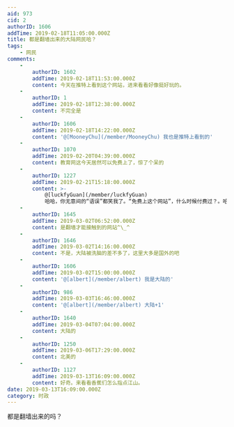 ```yaml
---
aid: 973
cid: 2
authorID: 1606
addTime: 2019-02-18T11:05:00.000Z
title: 都是翻墙出来的大陆网民哈？
tags:
    - 网民
comments:
    -
        authorID: 1602
        addTime: 2019-02-18T11:53:00.000Z
        content: 今天在推特上看到这个网站，进来看看好像挺好玩的。
    -
        authorID: 1
        addTime: 2019-02-18T12:38:00.000Z
        content: 不完全是
    -
        authorID: 1606
        addTime: 2019-02-18T14:22:00.000Z
        content: '@[MooneyChu](/member/MooneyChu) 我也是推特上看到的'
    -
        authorID: 1070
        addTime: 2019-02-20T04:39:00.000Z
        content: 教育网这今天居然可以免费上了，惊了个呆的
    -
        authorID: 1227
        addTime: 2019-02-21T15:18:00.000Z
        content: >-
            @[luckfyGuan](/member/luckfyGuan)
            哈哈，你无意间的“语误”都笑我了。“免费上这个网站”，什么时候付费过？。哈哈哈哈
    -
        authorID: 1645
        addTime: 2019-03-02T06:52:00.000Z
        content: 是翻墙才能接触到的网站^\_^
    -
        authorID: 1646
        addTime: 2019-03-02T14:16:00.000Z
        content: 不是，大陆被洗脑的差不多了，这里大多是国外的吧
    -
        authorID: 1606
        addTime: 2019-03-02T15:00:00.000Z
        content: '@[albert](/member/albert) 我是大陆的'
    -
        authorID: 986
        addTime: 2019-03-03T16:46:00.000Z
        content: '@[albert](/member/albert) 大陆+1'
    -
        authorID: 1640
        addTime: 2019-03-04T07:04:00.000Z
        content: 大陆的
    -
        authorID: 1250
        addTime: 2019-03-06T17:29:00.000Z
        content: 北美的
    -
        authorID: 1127
        addTime: 2019-03-13T16:09:00.000Z
        content: 好奇。来看看香蕉们怎么指点江山。
date: 2019-03-13T16:09:00.000Z
category: 时政
---
```


都是翻墙出来的吗？
